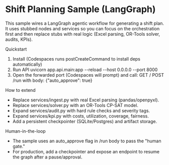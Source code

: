# Shift Planning Sample (LangGraph)

This sample wires a LangGraph agentic workflow for generating a shift plan.
It uses stubbed nodes and services so you can focus on the orchestration first and then replace stubs with real logic (Excel parsing, OR-Tools solver, audits, KPIs).

Quickstart
1) Install (Codespaces runs postCreateCommand to install deps automatically)
2) Run API
   uvicorn app.api.main:app --reload --host 0.0.0.0 --port 8000
3) Open the forwarded port (Codespaces will prompt) and call:
   GET /
   POST /run with body: {"auto_approve": true}

How to extend
- Replace services/ingest.py with real Excel parsing (pandas/openpyxl).
- Replace services/solver.py with an OR-Tools CP-SAT model.
- Expand services/audit.py with hard rule checks and severity tags.
- Expand services/kpi.py with costs, utilization, coverage, fairness.
- Add a persistent checkpointer (SQLite/Postgres) and artifact storage.

Human-in-the-loop
- The sample uses an auto_approve flag in /run body to pass the "human gate."
- For production, add a checkpointer and expose an endpoint to resume the graph after a pause/approval.